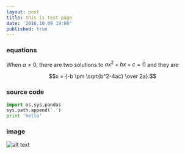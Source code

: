 ```yaml
---
layout: post
title: this is test page
date: '2016.10.09 19:00'
published: true
---
```


### equations
When $a \ne 0$, there are two solutions to $ax^2 + bx + c = 0$ and they are 

$$x = {-b \pm \sqrt{b^2-4ac} \over 2a}.$$

### source code 
 
```python 
import os,sys,pandas 
sys.path.append('.') 
print 'hello'
```

### image 

![alt text](https://photos.google.com/u/1/share/AF1QipPgqP9XtY4CW9j2YVn8Y88sKJifh-ljV6cR3eq-TkuOtFphx9tLRv50e7jWlpKV3g/photo/AF1QipMSswXeV4JcoPhwHA5jTukUg3BpmP4Nni3HFrNS?key=R0RIRm1UcHVlUjQ4eVd3VVYxdDltaWlZRmx6Njln "this is image")

